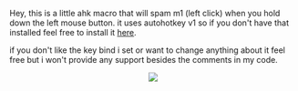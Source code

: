 Hey, this is a little ahk macro that will spam m1 (left click) when you hold down the left mouse button.
it uses autohotkey v1 so if you don't have that installed feel free to install it [here](https://www.autohotkey.com/).

if you don't like the key bind i set or want to change anything about it feel free but i won't provide any support besides
the comments in my code.
<p align="center">
  <img src="https://github.com/user-attachments/assets/c6ab60d3-1907-4970-98a2-8f9b79f914c3">
</p>


